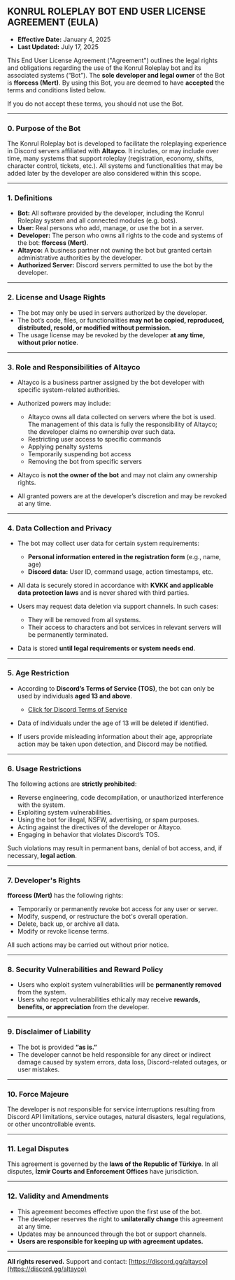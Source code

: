 ## **KONRUL ROLEPLAY BOT END USER LICENSE AGREEMENT (EULA)**

* **Effective Date:** January 4, 2025
* **Last Updated:** July 17, 2025

This End User License Agreement ("Agreement") outlines the legal rights and obligations regarding the use of the Konrul Roleplay bot and its associated systems (“Bot”).
The **sole developer and legal owner** of the Bot is **fforcess (Mert)**. By using this Bot, you are deemed to have **accepted** the terms and conditions listed below.

If you do not accept these terms, you should not use the Bot.

---

### 0. **Purpose of the Bot**

The Konrul Roleplay bot is developed to facilitate the roleplaying experience in Discord servers affiliated with **Altayco**.
It includes, or may include over time, many systems that support roleplay (registration, economy, shifts, character control, tickets, etc.).
All systems and functionalities that may be added later by the developer are also considered within this scope.

---

### 1. **Definitions**

* **Bot:** All software provided by the developer, including the Konrul Roleplay system and all connected modules (e.g. bots).
* **User:** Real persons who add, manage, or use the bot in a server.
* **Developer:** The person who owns all rights to the code and systems of the bot: **fforcess (Mert)**.
* **Altayco:** A business partner not owning the bot but granted certain administrative authorities by the developer.
* **Authorized Server:** Discord servers permitted to use the bot by the developer.

---

### 2. **License and Usage Rights**

* The bot may only be used in servers authorized by the developer.
* The bot’s code, files, or functionalities **may not be copied, reproduced, distributed, resold, or modified without permission.**
* The usage license may be revoked by the developer **at any time, without prior notice**.

---

### 3. **Role and Responsibilities of Altayco**

* Altayco is a business partner assigned by the bot developer with specific system-related authorities.

* Authorized powers may include:

  * Altayco owns all data collected on servers where the bot is used. The management of this data is fully the responsibility of Altayco; the developer claims no ownership over such data.
  * Restricting user access to specific commands
  * Applying penalty systems
  * Temporarily suspending bot access
  * Removing the bot from specific servers

* Altayco is **not the owner of the bot** and may not claim any ownership rights.

* All granted powers are at the developer’s discretion and may be revoked at any time.

---

### 4. **Data Collection and Privacy**

* The bot may collect user data for certain system requirements:

  * **Personal information entered in the registration form** (e.g., name, age)
  * **Discord data:** User ID, command usage, action timestamps, etc.

* All data is securely stored in accordance with **KVKK and applicable data protection laws** and is never shared with third parties.

* Users may request data deletion via support channels. In such cases:

  * They will be removed from all systems.
  * Their access to characters and bot services in relevant servers will be permanently terminated.

* Data is stored **until legal requirements or system needs end**.

---

### 5. **Age Restriction**

* According to **Discord’s Terms of Service (TOS)**, the bot can only be used by individuals **aged 13 and above**.

  * [Click for Discord Terms of Service](https://discord.com/terms)

* Data of individuals under the age of 13 will be deleted if identified.

* If users provide misleading information about their age, appropriate action may be taken upon detection, and Discord may be notified.

---

### 6. **Usage Restrictions**

The following actions are **strictly prohibited**:

* Reverse engineering, code decompilation, or unauthorized interference with the system.
* Exploiting system vulnerabilities.
* Using the bot for illegal, NSFW, advertising, or spam purposes.
* Acting against the directives of the developer or Altayco.
* Engaging in behavior that violates Discord’s TOS.

Such violations may result in permanent bans, denial of bot access, and, if necessary, **legal action**.

---

### 7. **Developer's Rights**

**fforcess (Mert)** has the following rights:

* Temporarily or permanently revoke bot access for any user or server.
* Modify, suspend, or restructure the bot's overall operation.
* Delete, back up, or archive all data.
* Modify or revoke license terms.

All such actions may be carried out without prior notice.

---

### 8. **Security Vulnerabilities and Reward Policy**

* Users who exploit system vulnerabilities will be **permanently removed** from the system.
* Users who report vulnerabilities ethically may receive **rewards, benefits, or appreciation** from the developer.

---

### 9. **Disclaimer of Liability**

* The bot is provided **“as is.”**
* The developer cannot be held responsible for any direct or indirect damage caused by system errors, data loss, Discord-related outages, or user mistakes.

---

### 10. **Force Majeure**

The developer is not responsible for service interruptions resulting from Discord API limitations, service outages, natural disasters, legal regulations, or other uncontrollable events.

---

### 11. **Legal Disputes**

This agreement is governed by the **laws of the Republic of Türkiye**.
In all disputes, **İzmir Courts and Enforcement Offices** have jurisdiction.

---

### 12. **Validity and Amendments**

* This agreement becomes effective upon the first use of the bot.
* The developer reserves the right to **unilaterally change** this agreement at any time.
* Updates may be announced through the bot or support channels.
* **Users are responsible for keeping up with agreement updates.**

---

**All rights reserved.**
Support and contact: [https://discord.gg/altayco](https://discord.gg/altayco)
